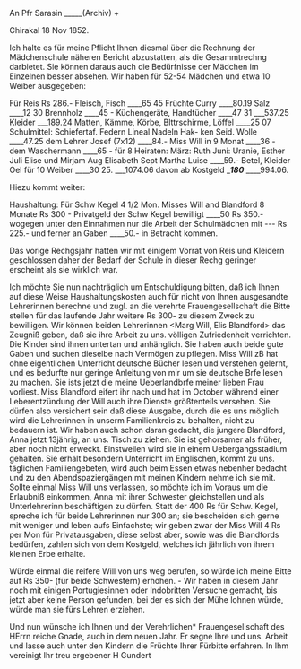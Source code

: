 An Pfr Sarasin _____(Archiv) +

 Chirakal 18 Nov 1852.

Ich halte es für meine Pflicht Ihnen diesmal über die Rechnung der Mädchenschule näheren Bericht abzustatten, als die Gesammtrechng darbietet. Sie können daraus auch die Bedürfnisse der Mädchen im Einzelnen besser absehen. Wir haben für 52-54 Mädchen und etwa 10 Weiber ausgegeben:

 Für Reis Rs 286.-
 Fleisch, Fisch ____65 45
 Früchte Curry ____80.19
 Salz ____12 30
 Brennholz ____45 -
 Küchengeräte, Handtücher ____47 31
 ___537.25
 Kleider ___189.24
 Matten, Kämme, Körbe,
 Blttrschirme, Löffel ____25 07
 Schulmittel: Schiefertaf.
 Federn Lineal Nadeln Hak-
 ken Seid. Wolle ____47.25
 dem Lehrer Josef (7x12) ____84.-
 Miss Will in 9 Monat ____36 -
 dem Waschermann ____65 -
 für 8 Heiraten: März: Ruth
 Juni: Uranie, Esther
 Juli Elise und Mirjam
 Aug Elisabeth
 Sept Martha Luise ____59.-
 Betel, Kleider Oel für
 10 Weiber ____30 25.
 ___1074.06
 davon ab Kostgeld ____180___
 ____994.06.

Hiezu kommt weiter:

Haushaltung: Für Schw Kegel 4 1/2 Mon.
Misses Will and Blandford 8 Monate Rs 300 -
Privatgeld der Schw Kegel bewilligt ____50
 Rs 350.-
wogegen unter den Einnahmen nur die
Arbeit der Schulmädchen mit --- Rs 225.- und ferner
an Gaben ____50.- in Betracht kommen.

Das vorige Rechgsjahr hatten wir mit einigem Vorrat von Reis und Kleidern geschlossen daher der Bedarf der Schule in dieser Rechg geringer erscheint als sie wirklich war.

Ich möchte Sie nun nachträglich um Entschuldigung bitten, daß ich Ihnen auf diese Weise Haushaltungskosten auch für nicht von Ihnen ausgesandte Lehrerinnen berechne und zugl. an die verehrte Frauengesellschaft die Bitte stellen für das laufende Jahr weitere Rs 300- zu diesem Zweck zu bewilligen. Wir können beiden Lehrerinnen <Marg Will, Elis Blandford> das Zeugniß geben, daß sie ihre Arbeit zu uns. völligen Zufriedenheit verrichten. Die Kinder sind ihnen untertan und anhänglich. Sie haben auch beide gute Gaben und suchen dieselbe nach Vermögen zu pflegen. Miss Will zB hat ohne eigentlichen Unterricht deutsche Bücher lesen und verstehen gelernt, und es bedurfte nur geringe Anleitung von mir um sie deutsche Brfe lesen zu machen. Sie ists jetzt die meine Ueberlandbrfe meiner lieben Frau vorliest. Miss Blandford eifert ihr nach und hat im October während einer Leberentzündung der Will auch ihre Dienste größtenteils versehen. Sie dürfen also versichert sein daß diese Ausgabe, durch die es uns möglich wird die Lehrerinnen in unserm Familienkreis zu behalten, nicht zu bedauern ist. Wir haben auch schon daran gedacht, die jungere Blandford, Anna jetzt 13jährig, an uns. Tisch zu ziehen. Sie ist gehorsamer als früher, aber noch nicht erweckt. Einstweilen wird sie in einem Uebergangsstadium gehalten. Sie erhält besondern Unterricht im Englischen, kommt zu uns. täglichen Familiengebeten, wird auch beim Essen etwas nebenher bedacht und zu den Abendspaziergängen mit meinen Kindern nehme ich sie mit. Sollte einmal Miss Will uns verlassen, so möchte ich im Voraus um die Erlaubniß einkommen, Anna mit ihrer Schwester gleichstellen und als Unterlehrerinn beschäftigen zu dürfen. Statt der 400 Rs für Schw. Kegel, spreche ich für beide Lehrerinnen nur 300 an; sie bescheiden sich gerne mit weniger und leben aufs Einfachste; wir geben zwar der Miss Will 4 Rs per Mon für Privatausgaben, diese selbst aber, sowie was die Blandfords bedürfen, zahlen sich von dem Kostgeld, welches ich jährlich von ihrem kleinen Erbe erhalte.

Würde einmal die reifere Will von uns weg berufen, so würde ich meine Bitte auf Rs 350- (für beide Schwestern) erhöhen. - Wir haben in diesem Jahr noch mit einigen Portugiesinnen oder Indobritten Versuche gemacht, bis jetzt aber keine Person gefunden, bei der es sich der Mühe lohnen würde, würde man sie fürs Lehren erziehen.

Und nun wünsche ich Ihnen und der Verehrlichen* Frauengesellschaft des HErrn reiche Gnade, auch in dem neuen Jahr. Er segne Ihre und uns. Arbeit und lasse auch unter den Kindern die Früchte Ihrer Fürbitte erfahren. 
In Ihm vereinigt Ihr treu ergebener
 H Gundert

